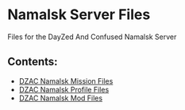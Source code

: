 <!-- ======================================== template-index.md Start ======================================== -->


<!-- ------------------------------ Intro Start ------------------------------ -->

# Namalsk Server Files

Files for the DayZed And Confused Namalsk Server

<!-- ------------------------------ Intro End ------------------------------ -->


<!-- ------------------------------ Overview Start ------------------------------ -->

## Contents: 

- [DZAC Namalsk Mission Files](https://github.com/DayZedAndConfused762/DayZedAndConfusedServer/tree/main/Namalsk/regular.namalsk)
- [DZAC Namalsk Profile Files](https://github.com/DayZedAndConfused762/DayZedAndConfusedServer/tree/main/Namalsk/profiles)
- [DZAC Namalsk Mod Files](https://github.com/DayZedAndConfused762/DayZedAndConfusedServer/tree/main/Namalsk/Mod%20Files)

<!-- ------------------------------ Overview End ------------------------------ -->


<!-- ------------------------------ Section Start ------------------------------ 

## Section name

* [File Name](template-index.md) Description of file
* [File Name](template-index.md) Description of file

- ------------------------------ Section End ------------------------------ -->


<!-- ------------------------------ Outro Start ------------------------------ -->

<!-- ------------------------------ Outro End ------------------------------ -->


<!-- ======================================== template-index.md Start ======================================== -->

